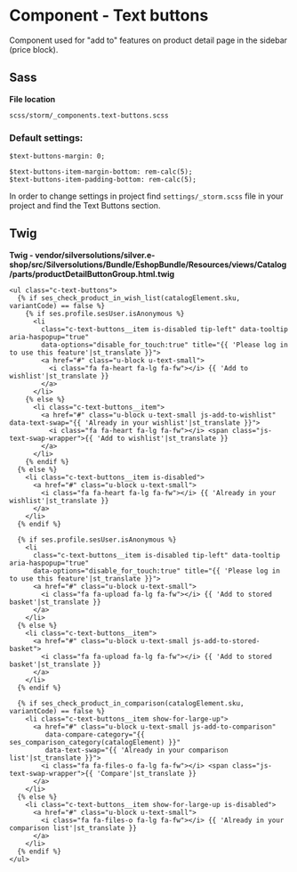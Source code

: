 # Component - Text buttons

Component used for "add to" features on product detail page in the sidebar (price block).

## Sass

**File location**

``` 
scss/storm/_components.text-buttons.scss
```

### Default settings:

``` 
$text-buttons-margin: 0;

$text-buttons-item-margin-bottom: rem-calc(5);
$text-buttons-item-padding-bottom: rem-calc(5);
```

In order to change settings in project find `settings/_storm.scss` file in your project and find the Text Buttons section.

## Twig

**Twig - vendor/silversolutions/silver.e-shop/src/Silversolutions/Bundle/EshopBundle/Resources/views/Catalog/parts/productDetailButtonGroup.html.twig**

``` 
<ul class="c-text-buttons">
  {% if ses_check_product_in_wish_list(catalogElement.sku, variantCode) == false %}
    {% if ses.profile.sesUser.isAnonymous %}
      <li
        class="c-text-buttons__item is-disabled tip-left" data-tooltip aria-haspopup="true"
        data-options="disable_for_touch:true" title="{{ 'Please log in to use this feature'|st_translate }}">
        <a href="#" class="u-block u-text-small">
          <i class="fa fa-heart fa-lg fa-fw"></i> {{ 'Add to wishlist'|st_translate }}
        </a>
      </li>
    {% else %}
      <li class="c-text-buttons__item">
        <a href="#" class="u-block u-text-small js-add-to-wishlist" data-text-swap="{{ 'Already in your wishlist'|st_translate }}">
          <i class="fa fa-heart fa-lg fa-fw"></i> <span class="js-text-swap-wrapper">{{ 'Add to wishlist'|st_translate }}
        </a>
      </li>
    {% endif %}
  {% else %}
    <li class="c-text-buttons__item is-disabled">
      <a href="#" class="u-block u-text-small">
        <i class="fa fa-heart fa-lg fa-fw"></i> {{ 'Already in your wishlist'|st_translate }}
      </a>
    </li>
  {% endif %}

  {% if ses.profile.sesUser.isAnonymous %}
    <li
      class="c-text-buttons__item is-disabled tip-left" data-tooltip aria-haspopup="true"
      data-options="disable_for_touch:true" title="{{ 'Please log in to use this feature'|st_translate }}">
      <a href="#" class="u-block u-text-small">
        <i class="fa fa-upload fa-lg fa-fw"></i> {{ 'Add to stored basket'|st_translate }}
      </a>
    </li>
  {% else %}
    <li class="c-text-buttons__item">
      <a href="#" class="u-block u-text-small js-add-to-stored-basket">
        <i class="fa fa-upload fa-lg fa-fw"></i> {{ 'Add to stored basket'|st_translate }}
      </a>
    </li>
  {% endif %}

  {% if ses_check_product_in_comparison(catalogElement.sku, variantCode) == false %}
    <li class="c-text-buttons__item show-for-large-up">
      <a href="#" class="u-block u-text-small js-add-to-comparison"
         data-compare-category="{{ ses_comparison_category(catalogElement) }}"
         data-text-swap="{{ 'Already in your comparison list'|st_translate }}">
        <i class="fa fa-files-o fa-lg fa-fw"></i> <span class="js-text-swap-wrapper">{{ 'Compare'|st_translate }}
      </a>
    </li>
  {% else %}
    <li class="c-text-buttons__item show-for-large-up is-disabled">
      <a href="#" class="u-block u-text-small">
        <i class="fa fa-files-o fa-lg fa-fw"></i> {{ 'Already in your comparison list'|st_translate }}
      </a>
    </li>
  {% endif %}
</ul>
```
